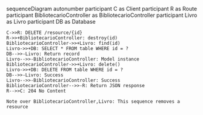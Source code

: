 sequenceDiagram
    autonumber
    participant C as Client
    participant R as Route
    participant BibliotecarioController as BibliotecarioController
    participant Livro as Livro
    participant DB as Database
    
    C->>R: DELETE /resource/{id}
    R->>+BibliotecarioController: destroy(id)
    BibliotecarioController->>+Livro: find(id)
    Livro->>+DB: SELECT * FROM table WHERE id = ?
    DB-->>-Livro: Return record
    Livro-->>-BibliotecarioController: Model instance
    BibliotecarioController->>+Livro: delete()
    Livro->>+DB: DELETE FROM table WHERE id = ?
    DB-->>-Livro: Success
    Livro-->>-BibliotecarioController: Success
    BibliotecarioController-->>-R: Return JSON response
    R-->>C: 204 No Content
    
    Note over BibliotecarioController,Livro: This sequence removes a resource
  